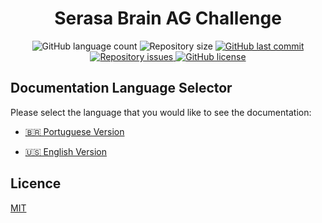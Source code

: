 <h1 align="center"> Serasa Brain AG Challenge </h1>

<p align="center">
  <img alt="GitHub language count" src="https://img.shields.io/github/languages/count/LucasPereiraMiranda/serasa-brain-ag-challenge">

  <img alt="Repository size" src="https://img.shields.io/github/repo-size/LucasPereiraMiranda/serasa-brain-ag-challenge">
  
  <a href="https://github.com/LucasPereiraMiranda/serasa-brain-ag-challenge/commits/main">
    <img alt="GitHub last commit" src="https://img.shields.io/github/last-commit/LucasPereiraMiranda/serasa-brain-ag-challenge">
  </a>

  <a href="https://github.com/LucasPereiraMiranda/serasa-brain-ag-challenge/issues">
    <img alt="Repository issues" src="https://img.shields.io/github/issues/LucasPereiraMiranda/serasa-brain-ag-challenge">
  </a>

  <a href="https://github.com/LucasPereiraMiranda/serasa-brain-ag-challenge/issues">
    <img alt="GitHub license" src="https://img.shields.io/github/license/LucasPereiraMiranda/serasa-brain-ag-challenge">
  </a>
</p>

## Documentation Language Selector

Please select the language that you would like to see the documentation:

- [🇧🇷 Portuguese Version](README.pt.md)

- [🇺🇸 English Version](README.en.md)


## Licence

[MIT](https://choosealicense.com/licenses/mit/)